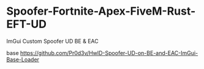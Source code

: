 # Spoofer-Fortnite-Apex-FiveM-Rust-EFT-UD
ImGui Custom Spoofer UD BE &amp; EAC


base https://github.com/Pr0d3v/HwID-Spoofer-UD-on-BE-and-EAC-ImGui-Base-Loader








